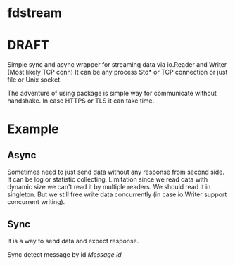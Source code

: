 # fdstream
# DRAFT
Simple sync and async wrapper for streaming data via io.Reader and Writer (Most likely TCP conn)
It can be any process Std* or TCP connection or just file or Unix socket.

The adventure of using package is simple way for communicate without handshake. In case HTTPS or TLS it can take time. 

# Example

## Async

Sometimes need to just send data without any response from second side. It can be log or statistic collecting. Limitation since we read data with dynamic size we can't read it by multiple readers. We should read it in singleton. But we still free write data concurrently (in case io.Writer support concurrent writing).

## Sync
It is a way to send data and expect response.

Sync detect message by id *Message.id*

